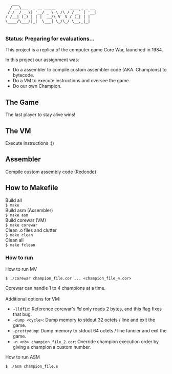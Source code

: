 ```
   ___                                  
  / __\___  _ __ _____      ____ _ _ __ 
 / /  / _ \| '__/ _ \ \ /\ / / _` | '__|
/ /__| (_) | | |  __/\ V  V / (_| | |   
\____/\___/|_|  \___| \_/\_/ \__,_|_|   
                                        
```

### Status: Preparing for evaluations...

This project is a replica of the computer game Core War, launched in 1984.<br>

In this project our assignment was:
* Do a assembler to compile custom assembler code (AKA. Champions) to bytecode.
* Do a VM to execute instructions and oversee the game.
* Do our own Champion.

## The Game
The last player to stay alive wins!
## The VM
Execute instructions :))
## Assembler
Compile custom assembly code (Redcode)
## How to Makefile
Build all<br>
`$ make`<br>
Build asm (Assembler)<br>
`$ make asm`<br>
Build corewar (VM)<br>
`$ make corewar`<br>
Clean .o files and clutter<br>
`$ make clean`<br>
Clean all<br>
`$ make fclean`<br>

### How to run
How to run MV
```
$ ./corewar champion_file.cor ... <champion_file_4.cor>
```
Corewar can handle 1 to 4 champions at a time.<br><br>
Additional options for VM:
* `-lldfix`: Reference corewar's _lld_ only reads 2 bytes, and this flag fixes that bug.
* `-dump <cycle>`: Dump memory to stdout 32 octets / line and exit the game.
* `-prettydump`: Dump memory to stdout 64 octets / line fancier and exit the game.
* `-n <nb> champion_file_2.cor`: Override champion execution order by giving a champion a custom number.


How to run ASM
```
$ ./asm champion_file.s
```


